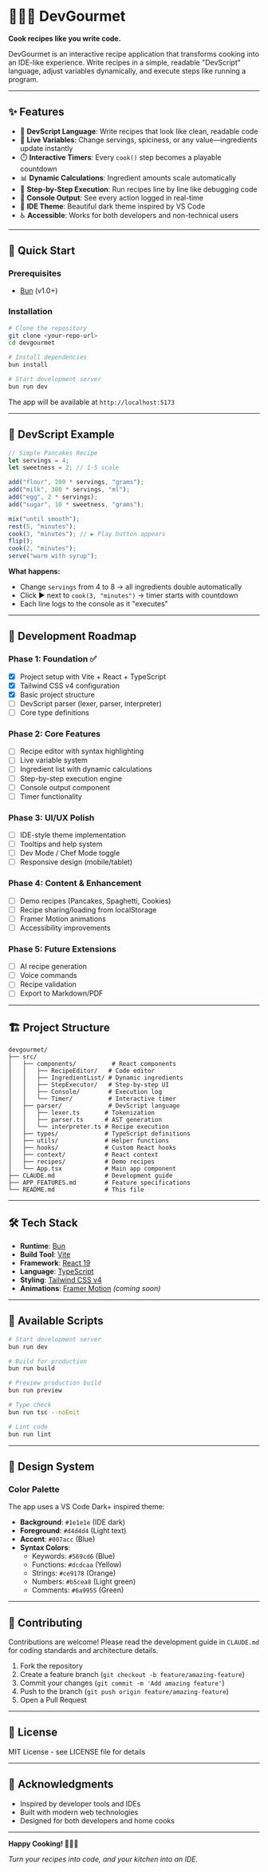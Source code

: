 # 👨‍💻🍳 DevGourmet

**Cook recipes like you write code.**

DevGourmet is an interactive recipe application that transforms cooking into an IDE-like experience. Write recipes in a simple, readable "DevScript" language, adjust variables dynamically, and execute steps like running a program.

---

## ✨ Features

- 📝 **DevScript Language**: Write recipes that look like clean, readable code
- 🔢 **Live Variables**: Change servings, spiciness, or any value—ingredients update instantly
- ⏱️ **Interactive Timers**: Every `cook()` step becomes a playable countdown
- 📊 **Dynamic Calculations**: Ingredient amounts scale automatically
- 🎯 **Step-by-Step Execution**: Run recipes line by line like debugging code
- 💬 **Console Output**: See every action logged in real-time
- 🎨 **IDE Theme**: Beautiful dark theme inspired by VS Code
- ♿ **Accessible**: Works for both developers and non-technical users

---

## 🚀 Quick Start

### Prerequisites

- [Bun](https://bun.sh) (v1.0+)

### Installation

```bash
# Clone the repository
git clone <your-repo-url>
cd devgourmet

# Install dependencies
bun install

# Start development server
bun run dev
```

The app will be available at `http://localhost:5173`

---

## 📖 DevScript Example

```javascript
// Simple Pancakes Recipe
let servings = 4;
let sweetness = 2; // 1-5 scale

add("flour", 200 * servings, "grams");
add("milk", 300 * servings, "ml");
add("egg", 2 * servings);
add("sugar", 10 * sweetness, "grams");

mix("until smooth");
rest(5, "minutes");
cook(3, "minutes"); // ▶️ Play button appears
flip();
cook(2, "minutes");
serve("warm with syrup");
```

**What happens:**
- Change `servings` from 4 to 8 → all ingredients double automatically
- Click ▶️ next to `cook(3, "minutes")` → timer starts with countdown
- Each line logs to the console as it "executes"

---

## 🎯 Development Roadmap

### Phase 1: Foundation ✅
- [x] Project setup with Vite + React + TypeScript
- [x] Tailwind CSS v4 configuration
- [x] Basic project structure
- [ ] DevScript parser (lexer, parser, interpreter)
- [ ] Core type definitions

### Phase 2: Core Features
- [ ] Recipe editor with syntax highlighting
- [ ] Live variable system
- [ ] Ingredient list with dynamic calculations
- [ ] Step-by-step execution engine
- [ ] Console output component
- [ ] Timer functionality

### Phase 3: UI/UX Polish
- [ ] IDE-style theme implementation
- [ ] Tooltips and help system
- [ ] Dev Mode / Chef Mode toggle
- [ ] Responsive design (mobile/tablet)

### Phase 4: Content & Enhancement
- [ ] Demo recipes (Pancakes, Spaghetti, Cookies)
- [ ] Recipe sharing/loading from localStorage
- [ ] Framer Motion animations
- [ ] Accessibility improvements

### Phase 5: Future Extensions
- [ ] AI recipe generation
- [ ] Voice commands
- [ ] Recipe validation
- [ ] Export to Markdown/PDF

---

## 🏗️ Project Structure

```
devgourmet/
├── src/
│   ├── components/          # React components
│   │   ├── RecipeEditor/   # Code editor
│   │   ├── IngredientList/ # Dynamic ingredients
│   │   ├── StepExecutor/   # Step-by-step UI
│   │   ├── Console/        # Execution log
│   │   └── Timer/          # Interactive timer
│   ├── parser/             # DevScript language
│   │   ├── lexer.ts       # Tokenization
│   │   ├── parser.ts      # AST generation
│   │   └── interpreter.ts # Recipe execution
│   ├── types/             # TypeScript definitions
│   ├── utils/             # Helper functions
│   ├── hooks/             # Custom React hooks
│   ├── context/           # React context
│   ├── recipes/           # Demo recipes
│   └── App.tsx            # Main app component
├── CLAUDE.md              # Development guide
├── APP_FEATURES.md        # Feature specifications
└── README.md              # This file
```

---

## 🛠️ Tech Stack

- **Runtime**: [Bun](https://bun.sh)
- **Build Tool**: [Vite](https://vitejs.dev/)
- **Framework**: [React 19](https://react.dev/)
- **Language**: [TypeScript](https://www.typescriptlang.org/)
- **Styling**: [Tailwind CSS v4](https://tailwindcss.com/)
- **Animations**: [Framer Motion](https://www.framer.com/motion/) *(coming soon)*

---

## 📜 Available Scripts

```bash
# Start development server
bun run dev

# Build for production
bun run build

# Preview production build
bun run preview

# Type check
bun run tsc --noEmit

# Lint code
bun run lint
```

---

## 🎨 Design System

### Color Palette

The app uses a VS Code Dark+ inspired theme:

- **Background**: `#1e1e1e` (IDE dark)
- **Foreground**: `#d4d4d4` (Light text)
- **Accent**: `#007acc` (Blue)
- **Syntax Colors**:
  - Keywords: `#569cd6` (Blue)
  - Functions: `#dcdcaa` (Yellow)
  - Strings: `#ce9178` (Orange)
  - Numbers: `#b5cea8` (Light green)
  - Comments: `#6a9955` (Green)

---

## 🤝 Contributing

Contributions are welcome! Please read the development guide in `CLAUDE.md` for coding standards and architecture details.

1. Fork the repository
2. Create a feature branch (`git checkout -b feature/amazing-feature`)
3. Commit your changes (`git commit -m 'Add amazing feature'`)
4. Push to the branch (`git push origin feature/amazing-feature`)
5. Open a Pull Request

---

## 📄 License

MIT License - see LICENSE file for details

---

## 🙏 Acknowledgments

- Inspired by developer tools and IDEs
- Built with modern web technologies
- Designed for both developers and home cooks

---

**Happy Cooking! 👨‍💻🍳**

*Turn your recipes into code, and your kitchen into an IDE.*
